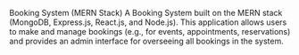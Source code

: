 Booking System (MERN Stack)
A Booking System built on the MERN stack (MongoDB, Express.js, React.js, and Node.js). This application allows users to make and manage bookings (e.g., for events, appointments, reservations) and provides an admin interface for overseeing all bookings in the system.
